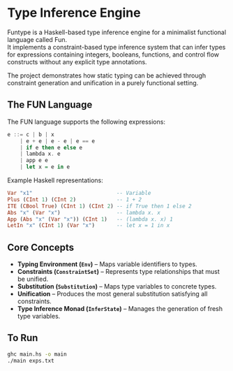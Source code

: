# Type Inference Engine

Funtype is a Haskell-based type inference engine for a minimalist functional language called Fun.  
It implements a constraint-based type inference system that can infer types for expressions containing integers, booleans, functions, and control flow constructs without any explicit type annotations.

The project demonstrates how static typing can be achieved through constraint generation and unification in a purely functional setting.

## The FUN Language

The FUN language supports the following expressions:

```haskell
e ::= c | b | x
    | e + e | e - e | e == e
    | if e then e else e
    | lambda x. e
    | app e e
    | let x = e in e
```

Example Haskell representations:

```haskell
Var "x1"                           -- Variable
Plus (CInt 1) (CInt 2)             -- 1 + 2
ITE (CBool True) (CInt 1) (CInt 2) -- if True then 1 else 2
Abs "x" (Var "x")                  -- lambda x. x
App (Abs "x" (Var "x")) (CInt 1)   -- (lambda x. x) 1
LetIn "x" (CInt 1) (Var "x")       -- let x = 1 in x
```

## Core Concepts

- **Typing Environment (`Env`)** – Maps variable identifiers to types.  
- **Constraints (`ConstraintSet`)** – Represents type relationships that must be unified.  
- **Substitution (`Substitution`)** – Maps type variables to concrete types.  
- **Unification** – Produces the most general substitution satisfying all constraints.  
- **Type Inference Monad (`InferState`)** – Manages the generation of fresh type variables.  

## To Run

```bash
ghc main.hs -o main
./main exps.txt
```
